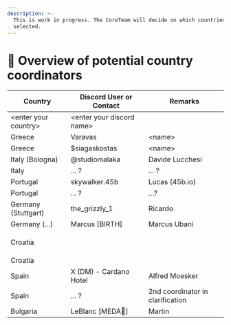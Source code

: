 ```yaml
---
description: >-
  This is work in progress. The CoreTeam will decide on which countries will be
  selected.
---
```


# 🌠 Overview of potential country coordinators



| Country               | Discord User or Contact    | Remarks                          |
| --------------------- | -------------------------- | -------------------------------- |
| \<enter your country> | \<enter your discord name> |                                  |
| Greece                | Varavas                    | \<name>                          |
| Greece                | $siagaskostas              | \<name>                          |
| Italy (Bologna)       | @studiomalaka              | Davide Lucchesi                  |
| Italy                 | ... ?                      | ... ?                            |
| Portugal              | skywalker.45b              | Lucas (45b.io)                   |
| Portugal              | ... ?                      | ...?                             |
| Germany (Stuttgart)   | the\_grizzly\_1            | Ricardo                          |
| Germany (...)         | Marcus \[BIRTH]            | Marcus Ubani                     |
| Croatia               | <p></p><p><br></p>         |                                  |
| Croatia               |                            |                                  |
| Spain                 | X (DM) - Cardano Hotel     | Alfred Moesker                   |
| Spain                 | ... ?                      | 2nd coordinator in clarification |
| Bulgaria              | LeBlanc [MEDA🌌]          | Martin                          |
